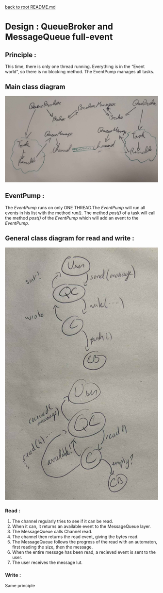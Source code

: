 [back to root README.md](../README.md)
# Design : QueueBroker and MessageQueue full-event

## Principle : 

This time, there is only one thread running. Everything is in the “Event world”, so there is no blocking method. The EventPump manages all tasks. 

## Main class diagram

![classDiagram](class_diagram.jpg "classDiagram")

## EventPump : 

The  *EventPump* runs on only ONE THREAD.The *EventPump* will run all events in his list with the method *run()*. The method *post()* of a task will call the method *post()* of the *EventPump* which will add an event to the *EventPump.*

## General class diagram for read and write :

![ReadAutomata](read_functionnement.jpg "ReadAutomata") 

### Read :

1. The channel regularly tries to see if it can be read.  
2. When it can, it returns an available event to the MessageQueue layer.  
3. The MessageQueue calls Channel read.  
4. The channel then returns the read event, giving the bytes read.  
5. The MessageQueue follows the progress of the read with an automaton, first reading the size, then the message.  
6. When the entire message has been read, a recieved event is sent to the user.  
7. The user receives the message lut.  
   

### Write : 

Same principle